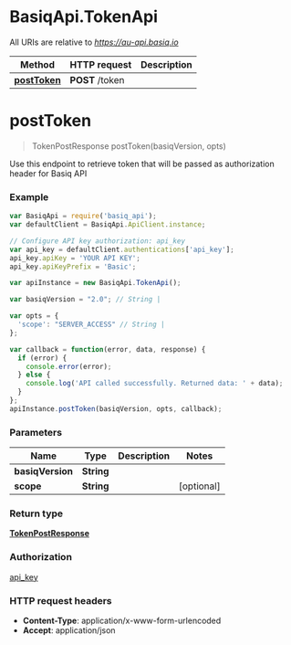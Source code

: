 # BasiqApi.TokenApi

All URIs are relative to *https://au-api.basiq.io*

Method | HTTP request | Description
------------- | ------------- | -------------
[**postToken**](TokenApi.md#postToken) | **POST** /token | 


<a name="postToken"></a>
# **postToken**
> TokenPostResponse postToken(basiqVersion, opts)



Use this endpoint to retrieve token that will be passed as authorization header for Basiq API

### Example
```javascript
var BasiqApi = require('basiq_api');
var defaultClient = BasiqApi.ApiClient.instance;

// Configure API key authorization: api_key
var api_key = defaultClient.authentications['api_key'];
api_key.apiKey = 'YOUR API KEY';
api_key.apiKeyPrefix = 'Basic';

var apiInstance = new BasiqApi.TokenApi();

var basiqVersion = "2.0"; // String | 

var opts = { 
  'scope': "SERVER_ACCESS" // String | 
};

var callback = function(error, data, response) {
  if (error) {
    console.error(error);
  } else {
    console.log('API called successfully. Returned data: ' + data);
  }
};
apiInstance.postToken(basiqVersion, opts, callback);
```

### Parameters

Name | Type | Description  | Notes
------------- | ------------- | ------------- | -------------
 **basiqVersion** | **String**|  | 
 **scope** | **String**|  | [optional] 

### Return type

[**TokenPostResponse**](TokenPostResponse.md)

### Authorization

[api_key](../README.md#api_key)

### HTTP request headers

 - **Content-Type**: application/x-www-form-urlencoded
 - **Accept**: application/json


